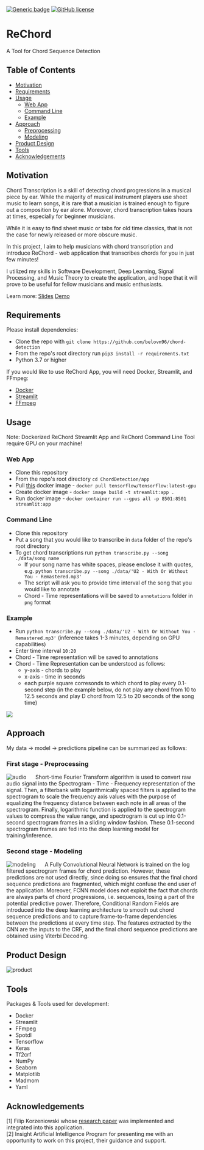 [![Generic badge](https://img.shields.io/badge/Insight-Artificial%20Intelligence-lightgrey)](https://shields.io/)
[![GitHub license](https://img.shields.io/github/license/belovm96/chord-detection)](https://github.com/belovm96/chord-detection/blob/master/LICENSE)
# ReChord
A Tool for Chord Sequence Detection

## Table of Contents  
- [Motivation](#Motivation)  
- [Requirements](#Requirements)  
- [Usage](#Usage)
    - [Web App](#web-app)
    - [Command Line](#command-line)
    - [Example](#Example)
- [Approach](#Approach)
    - [Preprocessing](#first-stage---preprocessing)
    - [Modeling](#second-stage---modeling)
- [Product Design](#product-design)
- [Tools](#Tools)
- [Acknowledgements](#Acknowledgements)


## Motivation
Chord Transcription is a skill of detecting chord progressions in a musical piece by ear. While the majority of musical instrument players use sheet music to learn songs, it is rare that a musician is trained enough to figure out a composition by ear alone. Moreover, chord transcription takes hours at times, especially for beginner musicians.

While it is easy to find sheet music or tabs for old time classics, that is not the case for newly released or more obscure music.

In this project, I aim to help musicians with chord transcription and introduce ReChord - web application that transcribes chords for you in just few minutes! 

I utilized my skills in Software Development, Deep Learning, Signal Processing, and Music Theory to create the application, and hope that it will prove to be useful for fellow musicians and music enthusiasts.

Learn more: [Slides](https://docs.google.com/presentation/d/14M2gyLT41rfnpafnfzjeqVfVyiiaQKW5gx3dN0QmwBE/edit#slide=id.p)
[Demo](https://drive.google.com/file/d/1uvhqbAUlB80Brls5BFPFogwyL811ilBw/view?usp=sharing)

## Requirements
Please install dependencies:
* Clone the repo with `git clone https://github.com/belovm96/chord-detection`
* From the repo's root directory run `pip3 install -r requirements.txt`
* Python 3.7 or higher


If you would like to use ReChord App, you will need Docker, Streamlit, and FFmpeg:
* [Docker](https://docs.docker.com/get-docker/)
* [Streamlit](https://docs.streamlit.io/en/stable/installation.html)
* [FFmpeg](https://ffmpeg.org/download.html)


## Usage
Note: Dockerized ReChord Streamlit App and ReChord Command Line Tool require GPU on your machine!
### Web App
  * Clone this repository
  * From the repo's root directory `cd ChordDetection/app`
  * Pull [this](https://hub.docker.com/layers/tensorflow/tensorflow/latest-gpu/images/sha256-37c7db66cc96481ac1ec43af2856ef65d3e664fd7f5df6b5e54855149f7f8594?context=explore) docker image - `docker pull tensorflow/tensorflow:latest-gpu`
  * Create docker image - `docker image build -t streamlit:app . `
  * Run docker image - `docker container run --gpus all -p 8501:8501 streamlit:app`
  
### Command Line
  * Clone this repository
  * Put a song that you would like to transcribe in `data` folder of the repo's root directory
  * To get chord transcriptions run `python transcribe.py --song ./data/song name`
    * If your song name has white spaces, please enclose it with quotes, e.g. `python transcribe.py --song ./data/'U2 - With Or Without You - Remastered.mp3'`
    * The script will ask you to provide time interval of the song that you would like to annotate
    * Chord - Time representations will be saved to `annotations` folder in `png` format
    
### Example
  - Run `python transcribe.py --song ./data/'U2 - With Or Without You - Remastered.mp3'` (inference takes 1-3 minutes, depending on GPU capabilities)
  - Enter time interval `10:20`
  - Chord - Time representation will be saved to annotations 
  - Chord - Time Representation can be understood as follows:
    - y-axis - chords to play
    - x-axis - time in seconds
    - each purple square corresonds to which chord to play every 0.1-second step (in the example below, do not play any chord from 10 to 12.5 seconds and play D chord from 12.5 to 20 seconds of the song time) 

<p>
  <img src="https://github.com/belovm96/chord-detection/blob/master/annotations/U2%20-%20With%20or%20Without%20You%20-%20Interval%20-%2010-20.png" />
</p>
 

## Approach
My data &#8594; model &#8594; predictions pipeline can be summarized as follows:

### First stage - Preprocessing

![audio](/static/prep.png)
&nbsp;&nbsp;&nbsp;&nbsp; Short-time Fourier Transform algorithm is used to convert raw audio signal into the Spectrogram - Time - Frequency representation of the signal. Then, a filterbank with logarithmically spaced filters is applied to the spectrogram to scale the frequency axis values with the purpose of equalizing the frequency distance between each note in all areas of the spectrogram. Finally, logarithmic function is applied to the spectrogram values to compress the value range, and spectrogram is cut up into 0.1-second spectrogram frames in a sliding window fashion. These 0.1-second spectrogram frames are fed into the deep learning model for training/inference.

### Second stage - Modeling

![modeling](/static/modeling.png)
 &nbsp;&nbsp;&nbsp;&nbsp; A Fully Convolutional Neural Network is trained on the log filtered spectrogram frames for chord prediction. However, these predictions are not used directly, since doing so ensures that the final chord sequence predictions are fragmented, which might confuse the end user of the application. Moreover, FCNN model does not exploit the fact that chords are always parts of chord progressions, i.e. sequences, losing a part of the potential predictive power. Therefore, Conditional Random Fields are introduced into the deep learning architecture to smooth out chord sequence predictions and to capture frame-to-frame dependencies between the predictions at every time step. The features extracted by the CNN are the inputs to the CRF, and the final chord sequence predictions are obtained using Viterbi Decoding.

## Product Design
![product](/static/product.png)


## Tools
Packages & Tools used for development: 
* Docker
* Streamlit
* FFmpeg
* Spotdl
* Tensorflow
* Keras
* Tf2crf
* NumPy
* Seaborn
* Matplotlib
* Madmom
* Yaml

## Acknowledgements
[1] Filip Korzeniowski whose [research paper](https://arxiv.org/pdf/1612.05082.pdf) was implemented and integrated into this application. \
[2] Insight Artificial Intelligence Program for presenting me with an opportunity to work on this project, their guidance and support.


